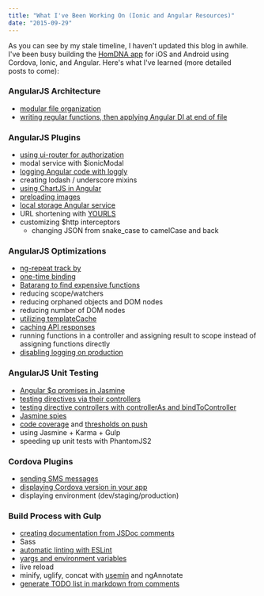 ```yaml
---
title: "What I've Been Working On (Ionic and Angular Resources)"
date: "2015-09-29"
---
```


As you can see by my stale timeline, I haven't updated this blog in awhile. I've been busy building the [HomDNA app](https://homdna.com) for iOS and Android using Cordova, Ionic, and Angular. Here's what I've learned (more detailed posts to come):

### AngularJS Architecture

- [modular file organization](https://medium.com/opinionated-angularjs/scalable-code-organization-in-angularjs-9f01b594bf06)
- [writing regular functions, then applying Angular DI at end of file](https://github.com/toddmotto/angularjs-styleguide#modules)

### AngularJS Plugins

- [using ui-router for authorization](http://www.frederiknakstad.com/2014/02/09/ui-router-in-angular-client-side-auth/)
- modal service with \$ionicModal
- [logging Angular code with loggly](https://github.com/ajbrown/angular-loggly-logger)
- creating lodash / underscore mixins
- [using ChartJS in Angular](http://jtblin.github.io/angular-chart.js/)
- [preloading images](https://github.com/andrewmcgivery/ionic-ion-imageCacheFactory)
- [local storage Angular service](http://learn.ionicframework.com/formulas/localstorage/)
- URL shortening with [YOURLS](https://github.com/YOURLS/YOURLS)
- customizing \$http interceptors
  - changing JSON from snake_case to camelCase and back

### AngularJS Optimizations

- [ng-repeat track by](http://www.bennadel.com/blog/2556-using-track-by-with-ngrepeat-in-angularjs-1-2.htm)
- [one-time binding](http://blog.thoughtram.io/angularjs/2014/10/14/exploring-angular-1.3-one-time-bindings.html)
- [Batarang to find expensive functions](https://github.com/angular/batarang)
- reducing scope/watchers
- reducing orphaned objects and DOM nodes
- reducing number of DOM nodes
- [utilizing templateCache](https://github.com/miickel/gulp-angular-templatecache)
- [caching API responses](https://github.com/jmdobry/angular-cache)
- running functions in a controller and assigning result to scope instead of assigning functions directly
- [disabling logging on production](https://gist.github.com/darlanalves/8994894)

### AngularJS Unit Testing

- [Angular \$q promises in Jasmine](http://entwicklertagebuch.com/blog/2013/10/how-to-handle-angularjs-promises-in-jasmine-unit-tests/)
- [testing directives via their controllers](http://daginge.com/technology/2014/03/03/testing-angular-directive-controllers-with-jasmine-and-karma/)
- [testing directive controllers with controllerAs and bindToController](http://www.syntaxsuccess.com/viewarticle/unit-testing-bindtocontroller-and-controlleras)
- [Jasmine spies](http://jasmine.github.io/2.0/introduction.html#section-Spies)
- [code coverage](https://github.com/karma-runner/karma-coverage) and [thresholds on push](https://github.com/lithiumtech/karma-threshold-reporter)
- using Jasmine + Karma + Gulp
- speeding up unit tests with PhantomJS2

### Cordova Plugins

- [sending SMS messages](https://github.com/cordova-sms/cordova-sms-plugin)
- [displaying Cordova version in your app](https://github.com/whiteoctober/cordova-plugin-app-version)
- displaying environment (dev/staging/production)

### Build Process with Gulp

- [creating documentation from JSDoc comments](https://github.com/jsBoot/gulp-jsdoc)
- Sass
- [automatic linting with ESLint](http://eslint.org/)
- [yargs and environment variables](https://github.com/bcoe/yargs)
- live reload
- minify, uglify, concat with [usemin](https://github.com/zont/gulp-usemin) and ngAnnotate
- [generate TODO list in markdown from comments](https://github.com/pgilad/gulp-todo)
